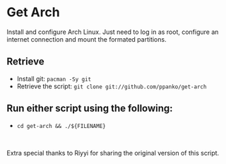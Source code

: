# Get Arch 
Install and configure Arch Linux. Just need to log in as root, configure an internet connection and mount the formated partitions.

## Retrieve 
- Install git: `pacman -Sy git`
- Retrieve the script: `git clone git://github.com/ppanko/get-arch`

## Run either script using the following: 
- `cd get-arch && ./${FILENAME}`

&nbsp;

Extra special thanks to Riyyi for sharing the original version of this script. 
